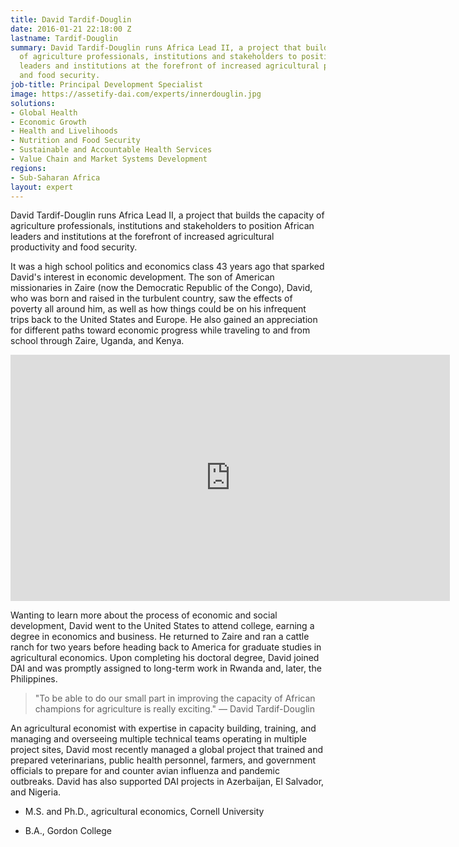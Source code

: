 ```yaml
---
title: David Tardif-Douglin
date: 2016-01-21 22:18:00 Z
lastname: Tardif-Douglin
summary: David Tardif-Douglin runs Africa Lead II, a project that builds the capacity
  of agriculture professionals, institutions and stakeholders to position African
  leaders and institutions at the forefront of increased agricultural productivity
  and food security.
job-title: Principal Development Specialist
image: https://assetify-dai.com/experts/innerdouglin.jpg
solutions:
- Global Health
- Economic Growth
- Health and Livelihoods
- Nutrition and Food Security
- Sustainable and Accountable Health Services
- Value Chain and Market Systems Development
regions:
- Sub-Saharan Africa
layout: expert
---
```


David Tardif-Douglin runs Africa Lead II, a project that builds the capacity of agriculture professionals, institutions and stakeholders to position African leaders and institutions at the forefront of increased agricultural productivity and food security.

It was a high school politics and economics class 43 years ago that sparked David's interest in economic development. The son of American missionaries in Zaire (now the Democratic Republic of the Congo), David, who was born and raised in the turbulent country, saw the effects of poverty all around him, as well as how things could be on his infrequent trips back to the United States and Europe. He also gained an appreciation for different paths toward economic progress while traveling to and from school through Zaire, Uganda, and Kenya.

<iframe allowfullscreen="" frameborder="0" height="394" mozallowfullscreen="" src="https://player.vimeo.com/video/36158083?title=0&byline=0&portrait=0" webkitallowfullscreen="" width="703"></iframe>

Wanting to learn more about the process of economic and social development, David went to the United States to attend college, earning a degree in economics and business. He returned to Zaire and ran a cattle ranch for two years before heading back to America for graduate studies in agricultural economics. Upon completing his doctoral degree, David joined DAI and was promptly assigned to long-term work in Rwanda and, later, the Philippines.

> "To be able to do our small part in improving the capacity of African champions for agriculture is really exciting." — David Tardif-Douglin

An agricultural economist with expertise in capacity building, training, and managing and overseeing multiple technical teams operating in multiple project sites, David most recently managed a global project that trained and prepared veterinarians, public health personnel, farmers, and government officials to prepare for and counter avian influenza and pandemic outbreaks. David has also supported DAI projects in Azerbaijan, El Salvador, and Nigeria.

* M.S. and Ph.D., agricultural economics, Cornell University

* B.A., Gordon College